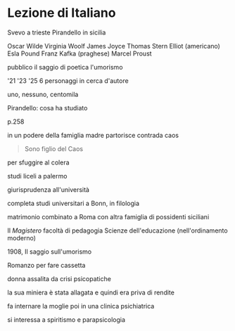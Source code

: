 # Lezione di Italiano

Svevo a trieste
Pirandello in sicilia

Oscar Wilde
Virginia Woolf
James Joyce
Thomas Stern Elliot (americano)
Esla Pound
Franz Kafka (praghese)
Marcel Proust 


pubblico il saggio di poetica l'umorismo


'21
'23
'25
6 personaggi in cerca d'autore

uno, nessuno, centomila


Pirandello: cosa ha studiato

p.258

in un podere della famiglia
madre partorisce
contrada caos

> Sono figlio del Caos

per sfuggire al colera

studi liceli a palermo

giurisprudenza all'università

completa studi universitari a Bonn, in filologia

matrimonio combinato a Roma con altra famiglia di possidenti siciliani



Il _Magistero_ facoltà di pedagogia
Scienze dell'educazione (nell'ordinamento moderno)

1908, Il saggio sull'umorismo

Romanzo per fare cassetta


donna assalita da crisi psicopatiche

la sua miniera è stata allagata e quindi era priva di rendite

fa internare la moglie poi in una clinica psichiatrica


si interessa a spiritismo e parapsicologia
<!--stackedit_data:
eyJoaXN0b3J5IjpbMzE0MzA4NDc0LDE4MTI0MjAxMzUsLTIzNz
I3NjgxNiwxMzA4MjA3MzM3LDQ1NDYyOTEyMSwyMTM0MDcxMjNd
fQ==
-->